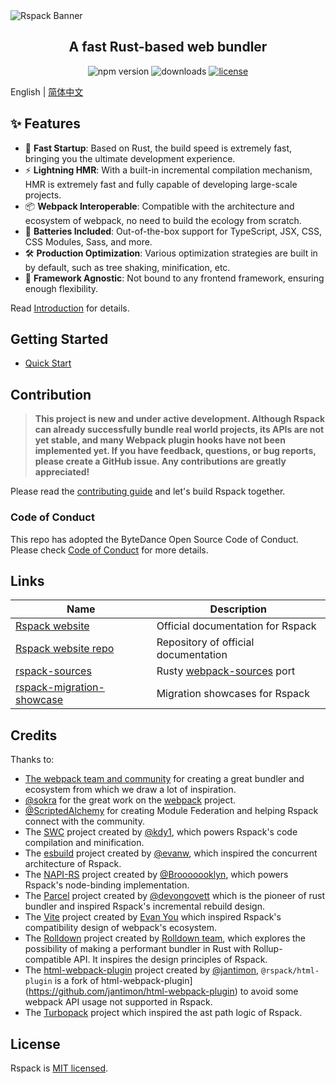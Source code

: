 <picture>
  <source media="(prefers-color-scheme: dark)" srcset="https://lf3-static.bytednsdoc.com/obj/eden-cn/rjhwzy/ljhwZthlaukjlkulzlp/rspack-banner-1610-dark.png">
  <img alt="Rspack Banner" src="https://lf3-static.bytednsdoc.com/obj/eden-cn/rjhwzy/ljhwZthlaukjlkulzlp/rspack-banner-1610.png">
</picture>

<h2 align="center">A fast Rust-based web bundler</h2>

<p align="center">
  <img src="https://img.shields.io/npm/v/@rspack/core?style=flat-square&colorA=564341&colorB=EDED91" alt="npm version" />
  <img src="https://img.shields.io/npm/dm/@rspack/core.svg?style=flat-square&colorA=564341&colorB=EDED91" alt="downloads" />
  <a href="https://github.com/web-infra-dev/rspack/blob/main/LICENSE"><img src="https://img.shields.io/npm/l/@rspack/core?style=flat-square&colorA=564341&colorB=EDED91" alt="license" /></a>
</p>

English | [简体中文](./README.zh-CN.md)

## ✨ Features

- 🚀 **Fast Startup**: Based on Rust, the build speed is extremely fast, bringing you the ultimate development experience.
- ⚡ **Lightning HMR**: With a built-in incremental compilation mechanism, HMR is extremely fast and fully capable of developing large-scale projects.
- 📦 **Webpack Interoperable**: Compatible with the architecture and ecosystem of webpack, no need to build the ecology from scratch.
- 🎨 **Batteries Included**: Out-of-the-box support for TypeScript, JSX, CSS, CSS Modules, Sass, and more.
- 🛠️ **Production Optimization**: Various optimization strategies are built in by default, such as tree shaking, minification, etc.
- 🎯 **Framework Agnostic**: Not bound to any frontend framework, ensuring enough flexibility.

Read [Introduction](https://rspack.org/guide/introduction.html) for details.

## Getting Started

- [Quick Start](https://rspack.org/guide/getting-started.html)

## Contribution

> **This project is new and under active development. Although Rspack can already successfully bundle real world projects, its APIs are not yet stable, and many Webpack plugin hooks have not been implemented yet. If you have feedback, questions, or bug reports, please create a GitHub issue. Any contributions are greatly appreciated!**

Please read the [contributing guide](./CONTRIBUTING.md) and let's build Rspack together.

### Code of Conduct

This repo has adopted the ByteDance Open Source Code of Conduct. Please check [Code of Conduct](./CODE_OF_CONDUCT.md) for more details.

## Links

| Name                                                                                    | Description                                                                 |
| --------------------------------------------------------------------------------------- | --------------------------------------------------------------------------- |
| [Rspack website](https://rspack.org)                                                    | Official documentation for Rspack                                           |
| [Rspack website repo](https://github.com/web-infra-dev/rspack-website)                  | Repository of official documentation                                        |
| [rspack-sources](https://github.com/web-infra-dev/rspack-sources)                       | Rusty [webpack-sources](https://www.npmjs.com/package/webpack-sources) port |
| [rspack-migration-showcase](https://github.com/web-infra-dev/rspack-migration-showcase) | Migration showcases for Rspack                                              |

## Credits

Thanks to:

- [The webpack team and community](https://webpack.js.org/) for creating a great bundler and ecosystem from which we draw a lot of inspiration.
- [@sokra](https://github.com/sokra) for the great work on the [webpack](https://github.com/webpack/webpack) project.
- [@ScriptedAlchemy](https://github.com/ScriptedAlchemy) for creating Module Federation and helping Rspack connect with the community.
- The [SWC](https://github.com/swc-project/swc) project created by [@kdy1](https://github.com/kdy1), which powers Rspack's code compilation and minification.
- The [esbuild](https://github.com/evanw/esbuild) project created by [@evanw](https://github.com/evanw), which inspired the concurrent architecture of Rspack.
- The [NAPI-RS](https://github.com/napi-rs/napi-rs) project created by [@Brooooooklyn](https://github.com/Brooooooklyn), which powers Rspack's node-binding implementation.
- The [Parcel](https://github.com/parcel-bundler/parcel) project created by [@devongovett](https://github.com/devongovett) which is the pioneer of rust bundler and inspired Rspack's incremental rebuild design.
- The [Vite](https://github.com/vitejs/vite) project created by [Evan You](https://github.com/yyx990803) which inspired Rspack's compatibility design of webpack's ecosystem.
- The [Rolldown](https://github.com/rolldown-rs/rolldown) project created by [Rolldown team](https://github.com/sponsors/rolldown-rs), which explores the possibility of making a performant bundler in Rust with Rollup-compatible API. It inspires the design principles of Rspack.
- The [html-webpack-plugin](https://github.com/jantimon/html-webpack-plugin) project created by [@jantimon](https://github.com/jantimon), `@rspack/html-plugin` is a fork of html-webpack-plugin](https://github.com/jantimon/html-webpack-plugin) to avoid some webpack API usage not supported in Rspack.
- The [Turbopack](https://github.com/vercel/turbo) project which inspired the ast path logic of Rspack.

## License

Rspack is [MIT licensed](https://github.com/web-infra-dev/rspack/blob/main/LICENSE).
